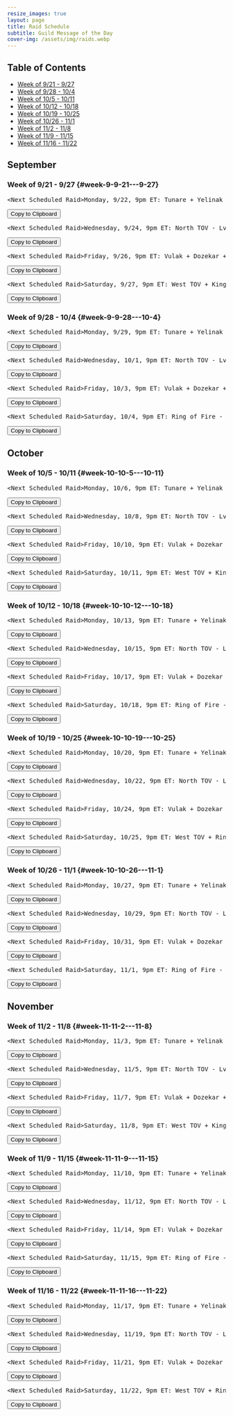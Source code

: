 ```yaml
---
resize_images: true
layout: page
title: Raid Schedule
subtitle: Guild Message of the Day
cover-img: /assets/img/raids.webp
---
```


## Table of Contents

- [Week of 9/21 - 9/27](#week-9-9-21---9-27)
- [Week of 9/28 - 10/4](#week-9-9-28---10-4)
- [Week of 10/5 - 10/11](#week-10-10-5---10-11)
- [Week of 10/12 - 10/18](#week-10-10-12---10-18)
- [Week of 10/19 - 10/25](#week-10-10-19---10-25)
- [Week of 10/26 - 11/1](#week-10-10-26---11-1)
- [Week of 11/2 - 11/8](#week-11-11-2---11-8)
- [Week of 11/9 - 11/15](#week-11-11-9---11-15)
- [Week of 11/16 - 11/22](#week-11-11-16---11-22)

## September


### Week of 9/21 - 9/27 {#week-9-9-21---9-27}

<div class="copy-text-container"><pre class="copy-text-content" id="copy-box-cl30ytbyz">&lt;Next Scheduled Raid&gt;Monday, 9/22, 9pm ET: Tunare + Yelinak + Plane of Fear + HoT - Lv55+ to raid - Join us at FormerGlory.LOL</pre><button class="copy-button" onclick="copyText('copy-box-cl30ytbyz')">Copy to Clipboard</button></div>

<div class="copy-text-container"><pre class="copy-text-content" id="copy-box-exoq6b2hv">&lt;Next Scheduled Raid&gt;Wednesday, 9/24, 9pm ET: North TOV - Lv55+ to raid - Join us at FormerGlory.LOL</pre><button class="copy-button" onclick="copyText('copy-box-exoq6b2hv')">Copy to Clipboard</button></div>

<div class="copy-text-container"><pre class="copy-text-content" id="copy-box-i2t1ud60g">&lt;Next Scheduled Raid&gt;Friday, 9/26, 9pm ET: Vulak + Dozekar + Klandi & Zlandi + Sleeper's Tomb - Lv55+ to raid - Join us at FormerGlory.LOL</pre><button class="copy-button" onclick="copyText('copy-box-i2t1ud60g')">Copy to Clipboard</button></div>

<div class="copy-text-container"><pre class="copy-text-content" id="copy-box-ya7h3gpqg">&lt;Next Scheduled Raid&gt;Saturday, 9/27, 9pm ET: West TOV + King Tormax & Vindi + Dain - Lv55+ to raid - Join us at FormerGlory.LOL</pre><button class="copy-button" onclick="copyText('copy-box-ya7h3gpqg')">Copy to Clipboard</button></div>


### Week of 9/28 - 10/4 {#week-9-9-28---10-4}

<div class="copy-text-container"><pre class="copy-text-content" id="copy-box-xw9jebhdp">&lt;Next Scheduled Raid&gt;Monday, 9/29, 9pm ET: Tunare + Yelinak + Plane of Fear + HoT - Lv55+ to raid - Join us at FormerGlory.LOL</pre><button class="copy-button" onclick="copyText('copy-box-xw9jebhdp')">Copy to Clipboard</button></div>

<div class="copy-text-container"><pre class="copy-text-content" id="copy-box-cinkemnr2">&lt;Next Scheduled Raid&gt;Wednesday, 10/1, 9pm ET: North TOV - Lv55+ to raid - Join us at FormerGlory.LOL</pre><button class="copy-button" onclick="copyText('copy-box-cinkemnr2')">Copy to Clipboard</button></div>

<div class="copy-text-container"><pre class="copy-text-content" id="copy-box-8oag77sw6">&lt;Next Scheduled Raid&gt;Friday, 10/3, 9pm ET: Vulak + Dozekar + Klandi & Zlandi + Sleeper's Tomb - Lv55+ to raid - Join us at FormerGlory.LOL</pre><button class="copy-button" onclick="copyText('copy-box-8oag77sw6')">Copy to Clipboard</button></div>

<div class="copy-text-container"><pre class="copy-text-content" id="copy-box-qvbuqsngj">&lt;Next Scheduled Raid&gt;Saturday, 10/4, 9pm ET: Ring of Fire - Lv55+ to raid - Join us at FormerGlory.LOL</pre><button class="copy-button" onclick="copyText('copy-box-qvbuqsngj')">Copy to Clipboard</button></div>


## October


### Week of 10/5 - 10/11 {#week-10-10-5---10-11}

<div class="copy-text-container"><pre class="copy-text-content" id="copy-box-a8y72968o">&lt;Next Scheduled Raid&gt;Monday, 10/6, 9pm ET: Tunare + Yelinak + Plane of Fear + HoT - Lv55+ to raid - Join us at FormerGlory.LOL</pre><button class="copy-button" onclick="copyText('copy-box-a8y72968o')">Copy to Clipboard</button></div>

<div class="copy-text-container"><pre class="copy-text-content" id="copy-box-cvbylmfww">&lt;Next Scheduled Raid&gt;Wednesday, 10/8, 9pm ET: North TOV - Lv55+ to raid - Join us at FormerGlory.LOL</pre><button class="copy-button" onclick="copyText('copy-box-cvbylmfww')">Copy to Clipboard</button></div>

<div class="copy-text-container"><pre class="copy-text-content" id="copy-box-3vvx2zq81">&lt;Next Scheduled Raid&gt;Friday, 10/10, 9pm ET: Vulak + Dozekar + Klandi & Zlandi + Sleeper's Tomb - Lv55+ to raid - Join us at FormerGlory.LOL</pre><button class="copy-button" onclick="copyText('copy-box-3vvx2zq81')">Copy to Clipboard</button></div>

<div class="copy-text-container"><pre class="copy-text-content" id="copy-box-t5ofuve41">&lt;Next Scheduled Raid&gt;Saturday, 10/11, 9pm ET: West TOV + King Tormax & Vindi + Dain - Lv55+ to raid - Join us at FormerGlory.LOL</pre><button class="copy-button" onclick="copyText('copy-box-t5ofuve41')">Copy to Clipboard</button></div>


### Week of 10/12 - 10/18 {#week-10-10-12---10-18}

<div class="copy-text-container"><pre class="copy-text-content" id="copy-box-367j3erfy">&lt;Next Scheduled Raid&gt;Monday, 10/13, 9pm ET: Tunare + Yelinak + Plane of Fear + HoT - Lv55+ to raid - Join us at FormerGlory.LOL</pre><button class="copy-button" onclick="copyText('copy-box-367j3erfy')">Copy to Clipboard</button></div>

<div class="copy-text-container"><pre class="copy-text-content" id="copy-box-8nvc8xy6l">&lt;Next Scheduled Raid&gt;Wednesday, 10/15, 9pm ET: North TOV - Lv55+ to raid - Join us at FormerGlory.LOL</pre><button class="copy-button" onclick="copyText('copy-box-8nvc8xy6l')">Copy to Clipboard</button></div>

<div class="copy-text-container"><pre class="copy-text-content" id="copy-box-g6ebkqutl">&lt;Next Scheduled Raid&gt;Friday, 10/17, 9pm ET: Vulak + Dozekar + Klandi & Zlandi + Sleeper's Tomb - Lv55+ to raid - Join us at FormerGlory.LOL</pre><button class="copy-button" onclick="copyText('copy-box-g6ebkqutl')">Copy to Clipboard</button></div>

<div class="copy-text-container"><pre class="copy-text-content" id="copy-box-mg3lsazjg">&lt;Next Scheduled Raid&gt;Saturday, 10/18, 9pm ET: Ring of Fire - Lv55+ to raid - Join us at FormerGlory.LOL</pre><button class="copy-button" onclick="copyText('copy-box-mg3lsazjg')">Copy to Clipboard</button></div>


### Week of 10/19 - 10/25 {#week-10-10-19---10-25}

<div class="copy-text-container"><pre class="copy-text-content" id="copy-box-3la762h5q">&lt;Next Scheduled Raid&gt;Monday, 10/20, 9pm ET: Tunare + Yelinak + Plane of Fear + HoT - Lv55+ to raid - Join us at FormerGlory.LOL</pre><button class="copy-button" onclick="copyText('copy-box-3la762h5q')">Copy to Clipboard</button></div>

<div class="copy-text-container"><pre class="copy-text-content" id="copy-box-d1h70pfqc">&lt;Next Scheduled Raid&gt;Wednesday, 10/22, 9pm ET: North TOV - Lv55+ to raid - Join us at FormerGlory.LOL</pre><button class="copy-button" onclick="copyText('copy-box-d1h70pfqc')">Copy to Clipboard</button></div>

<div class="copy-text-container"><pre class="copy-text-content" id="copy-box-oxngihwgf">&lt;Next Scheduled Raid&gt;Friday, 10/24, 9pm ET: Vulak + Dozekar + Kael - Lv55+ to raid - Join us at FormerGlory.LOL</pre><button class="copy-button" onclick="copyText('copy-box-oxngihwgf')">Copy to Clipboard</button></div>

<div class="copy-text-container"><pre class="copy-text-content" id="copy-box-1elqqwos0">&lt;Next Scheduled Raid&gt;Saturday, 10/25, 9pm ET: West TOV + Ring War + Dain - Lv55+ to raid - Join us at FormerGlory.LOL</pre><button class="copy-button" onclick="copyText('copy-box-1elqqwos0')">Copy to Clipboard</button></div>


### Week of 10/26 - 11/1 {#week-10-10-26---11-1}

<div class="copy-text-container"><pre class="copy-text-content" id="copy-box-yyzuk5rms">&lt;Next Scheduled Raid&gt;Monday, 10/27, 9pm ET: Tunare + Yelinak + Plane of Fear  + HoT - Lv55+ to raid - Join us at FormerGlory.LOL</pre><button class="copy-button" onclick="copyText('copy-box-yyzuk5rms')">Copy to Clipboard</button></div>

<div class="copy-text-container"><pre class="copy-text-content" id="copy-box-k683uc0j7">&lt;Next Scheduled Raid&gt;Wednesday, 10/29, 9pm ET: North TOV - Lv55+ to raid - Join us at FormerGlory.LOL</pre><button class="copy-button" onclick="copyText('copy-box-k683uc0j7')">Copy to Clipboard</button></div>

<div class="copy-text-container"><pre class="copy-text-content" id="copy-box-fc52atmx5">&lt;Next Scheduled Raid&gt;Friday, 10/31, 9pm ET: Vulak + Dozekar + Klandi & Zlandi + Sleeper's Tomb - Lv55+ to raid - Join us at FormerGlory.LOL</pre><button class="copy-button" onclick="copyText('copy-box-fc52atmx5')">Copy to Clipboard</button></div>

<div class="copy-text-container"><pre class="copy-text-content" id="copy-box-n5mg6ptm8">&lt;Next Scheduled Raid&gt;Saturday, 11/1, 9pm ET: Ring of Fire - Lv55+ to raid - Join us at FormerGlory.LOL</pre><button class="copy-button" onclick="copyText('copy-box-n5mg6ptm8')">Copy to Clipboard</button></div>


## November


### Week of 11/2 - 11/8 {#week-11-11-2---11-8}

<div class="copy-text-container"><pre class="copy-text-content" id="copy-box-kbi6xk82e">&lt;Next Scheduled Raid&gt;Monday, 11/3, 9pm ET: Tunare + Yelinak + Plane of Fear + HoT - Lv55+ to raid - Join us at FormerGlory.LOL</pre><button class="copy-button" onclick="copyText('copy-box-kbi6xk82e')">Copy to Clipboard</button></div>

<div class="copy-text-container"><pre class="copy-text-content" id="copy-box-stkuni2rz">&lt;Next Scheduled Raid&gt;Wednesday, 11/5, 9pm ET: North TOV - Lv55+ to raid - Join us at FormerGlory.LOL</pre><button class="copy-button" onclick="copyText('copy-box-stkuni2rz')">Copy to Clipboard</button></div>

<div class="copy-text-container"><pre class="copy-text-content" id="copy-box-y5nhr5oaf">&lt;Next Scheduled Raid&gt;Friday, 11/7, 9pm ET: Vulak + Dozekar + Klandi & Zlandi + Sleeper's Tomb - Lv55+ to raid - Join us at FormerGlory.LOL</pre><button class="copy-button" onclick="copyText('copy-box-y5nhr5oaf')">Copy to Clipboard</button></div>

<div class="copy-text-container"><pre class="copy-text-content" id="copy-box-869yyfc4s">&lt;Next Scheduled Raid&gt;Saturday, 11/8, 9pm ET: West TOV + King Tormax & Vindi + Dain - Lv55+ to raid - Join us at FormerGlory.LOL</pre><button class="copy-button" onclick="copyText('copy-box-869yyfc4s')">Copy to Clipboard</button></div>


### Week of 11/9 - 11/15 {#week-11-11-9---11-15}

<div class="copy-text-container"><pre class="copy-text-content" id="copy-box-5p3mz6jcq">&lt;Next Scheduled Raid&gt;Monday, 11/10, 9pm ET: Tunare + Yelinak + Plane of Fear + HoT - Lv55+ to raid - Join us at FormerGlory.LOL</pre><button class="copy-button" onclick="copyText('copy-box-5p3mz6jcq')">Copy to Clipboard</button></div>

<div class="copy-text-container"><pre class="copy-text-content" id="copy-box-zoowuvrbh">&lt;Next Scheduled Raid&gt;Wednesday, 11/12, 9pm ET: North TOV - Lv55+ to raid - Join us at FormerGlory.LOL</pre><button class="copy-button" onclick="copyText('copy-box-zoowuvrbh')">Copy to Clipboard</button></div>

<div class="copy-text-container"><pre class="copy-text-content" id="copy-box-sbeviz8zb">&lt;Next Scheduled Raid&gt;Friday, 11/14, 9pm ET: Vulak + Dozekar + Klandi & Zlandi + Sleeper's Tomb - Lv55+ to raid - Join us at FormerGlory.LOL</pre><button class="copy-button" onclick="copyText('copy-box-sbeviz8zb')">Copy to Clipboard</button></div>

<div class="copy-text-container"><pre class="copy-text-content" id="copy-box-fn5ig59mf">&lt;Next Scheduled Raid&gt;Saturday, 11/15, 9pm ET: Ring of Fire - Lv55+ to raid - Join us at FormerGlory.LOL</pre><button class="copy-button" onclick="copyText('copy-box-fn5ig59mf')">Copy to Clipboard</button></div>


### Week of 11/16 - 11/22 {#week-11-11-16---11-22}

<div class="copy-text-container"><pre class="copy-text-content" id="copy-box-nmzepuqst">&lt;Next Scheduled Raid&gt;Monday, 11/17, 9pm ET: Tunare + Yelinak + Plane of Fear + HoT - Lv55+ to raid - Join us at FormerGlory.LOL</pre><button class="copy-button" onclick="copyText('copy-box-nmzepuqst')">Copy to Clipboard</button></div>

<div class="copy-text-container"><pre class="copy-text-content" id="copy-box-5bczht3ls">&lt;Next Scheduled Raid&gt;Wednesday, 11/19, 9pm ET: North TOV - Lv55+ to raid - Join us at FormerGlory.LOL</pre><button class="copy-button" onclick="copyText('copy-box-5bczht3ls')">Copy to Clipboard</button></div>

<div class="copy-text-container"><pre class="copy-text-content" id="copy-box-q42ndfnqi">&lt;Next Scheduled Raid&gt;Friday, 11/21, 9pm ET: Vulak + Dozekar + Kael - Lv55+ to raid - Join us at FormerGlory.LOL</pre><button class="copy-button" onclick="copyText('copy-box-q42ndfnqi')">Copy to Clipboard</button></div>

<div class="copy-text-container"><pre class="copy-text-content" id="copy-box-zz50f3twh">&lt;Next Scheduled Raid&gt;Saturday, 11/22, 9pm ET: West TOV + Ring War + Dain - Lv55+ to raid - Join us at FormerGlory.LOL</pre><button class="copy-button" onclick="copyText('copy-box-zz50f3twh')">Copy to Clipboard</button></div>

